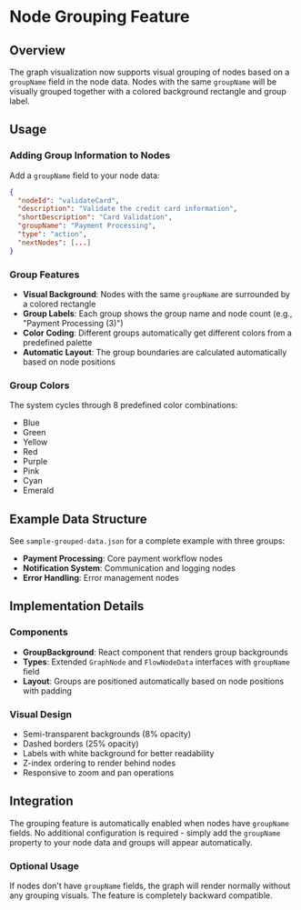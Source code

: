 # Node Grouping Feature

## Overview

The graph visualization now supports visual grouping of nodes based on a `groupName` field in the node data. Nodes with the same `groupName` will be visually grouped together with a colored background rectangle and group label.

## Usage

### Adding Group Information to Nodes

Add a `groupName` field to your node data:

```json
{
  "nodeId": "validateCard",
  "description": "Validate the credit card information",
  "shortDescription": "Card Validation",
  "groupName": "Payment Processing",
  "type": "action",
  "nextNodes": [...]
}
```

### Group Features

- **Visual Background**: Nodes with the same `groupName` are surrounded by a colored rectangle
- **Group Labels**: Each group shows the group name and node count (e.g., "Payment Processing (3)")
- **Color Coding**: Different groups automatically get different colors from a predefined palette
- **Automatic Layout**: The group boundaries are calculated automatically based on node positions

### Group Colors

The system cycles through 8 predefined color combinations:
- Blue
- Green 
- Yellow
- Red
- Purple
- Pink
- Cyan
- Emerald

## Example Data Structure

See `sample-grouped-data.json` for a complete example with three groups:
- **Payment Processing**: Core payment workflow nodes
- **Notification System**: Communication and logging nodes  
- **Error Handling**: Error management nodes

## Implementation Details

### Components

- **GroupBackground**: React component that renders group backgrounds
- **Types**: Extended `GraphNode` and `FlowNodeData` interfaces with `groupName` field
- **Layout**: Groups are positioned automatically based on node positions with padding

### Visual Design

- Semi-transparent backgrounds (8% opacity)
- Dashed borders (25% opacity)  
- Labels with white background for better readability
- Z-index ordering to render behind nodes
- Responsive to zoom and pan operations

## Integration

The grouping feature is automatically enabled when nodes have `groupName` fields. No additional configuration is required - simply add the `groupName` property to your node data and groups will appear automatically.

### Optional Usage

If nodes don't have `groupName` fields, the graph will render normally without any grouping visuals. The feature is completely backward compatible.